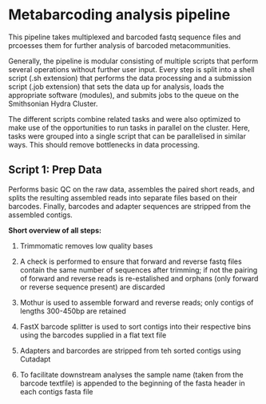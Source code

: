 Metabarcoding analysis pipeline
===============================

This pipeline takes multiplexed and barcoded fastq sequence files and prcoesses
them for further analysis of barcoded metacommunities.

Generally, the pipeline is modular consisting of multiple scripts that perform
several operations without further user input. Every step is split into a shell
script (.sh extension) that performs the data processing and a submission script
(.job extension) that sets the data up for analysis, loads the appropriate software
(modules), and submits jobs to the queue on the Smithsonian Hydra Cluster.

The different scripts combine related tasks and were also optimized to make use of
the opportunities to run tasks in parallel on the cluster. Here, tasks were grouped 
into a single script that can be parallelised in similar ways. This should remove
bottlenecks in data processing.

Script 1: Prep Data
-------------------

Performs basic QC on the raw data, assembles the paired short reads, and splits the 
resulting assembled reads into separate files based on their barcodes. Finally,
barcodes and adapter sequences are stripped from the assembled contigs.

__Short overview of all steps:__

1) Trimmomatic removes low quality bases

2) A check is performed to ensure that forward and reverse fastq files contain the same 
    number of sequences after trimming; if not the pairing of forward and reverse reads 
    is re-estalished and orphans (only forward or reverse sequence present) are discarded 

3) Mothur is used to assemble forward and reverse reads; only contigs of lengths 300-450bp 
    are retained 

4) FastX barcode splitter is used to sort contigs into their respective bins using the barcodes 
    supplied in a flat text file 

5) Adapters and barcordes are stripped from teh sorted contigs using Cutadapt 

6) To facilitate downstream analyses the sample name (taken from the barcode textfile) is 
    appended to the beginning of the fasta header in each contigs fasta file 


